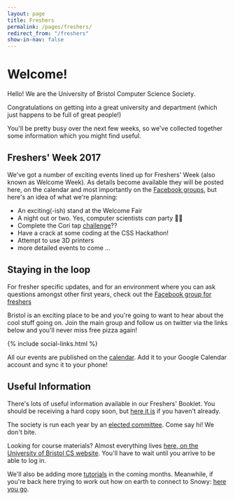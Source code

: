 ```yaml
---
layout: page
title: Freshers
permalink: /pages/freshers/
redirect_from: "/freshers"
show-in-nav: false
---
```


# Welcome!

Hello! We are the University of Bristol Computer Science Society.

Congratulations on getting into a great university and department (which just happens to be full of great people!)

You'll be pretty busy over the next few weeks, so we've collected together some information which you might find useful.

## Freshers' Week 2017

We've got a number of exciting events lined up for Freshers' Week (also known as Welcome Week). As details become available they will be posted here, on the calendar and most importantly on the [Facebook groups](#staying-in-the-loop), but here's an idea of what we're planning:

* An exciting(-ish) stand at the Welcome Fair
* A night out or two. Yes, computer scientists *can* party 🎉💾
* Complete the Cori tap [challenge](https://thetab.com/uk/bristol/2017/03/24/ten-step-guide-cori-tap-challenge-29087)??
* Have a crack at some coding at the CSS Hackathon!
* Attempt to use 3D printers
* more detailed events to come ...

<div id="calendar" class="calendar"></div>

<script type="text/javascript">
$(document).ready(function() {
    $('#calendar').fullCalendar({
      header: {
        left: 'title',
        center: '',
        right: ''
      },
      views: {
        agenda: {
          minTime: "09:00:00"
        }
      },
      defaultView: 'agendaWeek',
      defaultDate: '2017-09-18',
      firstDay: 1,
      googleCalendarApiKey: 'AIzaSyBoDRhd5JAtBWVaN0zzEmrKo8_0W5RKF_0',
      eventSources: [
        {
          googleCalendarId: 'cssbristol.co.uk_cmmb77i4kd6d9okfv5nc1pibn0@group.calendar.google.com',
          className: 'calendar__event--css'
        }
      ]
    })

});
</script>

## Staying in the loop

For fresher specific updates, and for an environment where you can ask questions amongst other first years, check out the [Facebook group for freshers](https://www.facebook.com/groups/BristolCS2017/)

Bristol is an exciting place to be and you're going to want to hear about the cool stuff going on. Join the main group and follow us on twitter via the links below and you'll never miss free pizza again!

{% include social-links.html %}

All our events are published on the [calendar](/events/). Add it to your Google Calendar account and sync it to your phone!
<!--<iframe src = "/ViewerJS/#https://raw.githubusercontent.com/cssbristol/freshers-booklet-2016/master/booklet.pdf" width='100%' height='600' allowfullscreen webkitallowfullscreen></iframe>-->

## Useful Information

There's lots of useful information available in our Freshers' Booklet. You should be receiving a hard copy soon, but [here it is](https://github.com/cssbristol/freshers-booklet-2017/releases) if you haven't already.

The society is run each year by an [elected committee](/contact/). Come say hi! We don't bite.

Looking for course materials? Almost everything lives [here, on the University of Bristol CS website](http://www.cs.bris.ac.uk/Teaching/). You'll have to wait until you arrive to be able to log in.

We'll also be adding more [tutorials](/tutorials/) in the coming months. Meanwhile, if you're back here trying to work out how on earth to connect to Snowy: [here you go](/tutorials/ssh-into-snowy/).
